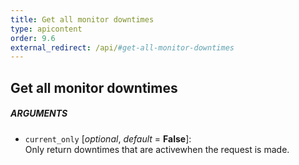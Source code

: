 ```yaml
---
title: Get all monitor downtimes
type: apicontent
order: 9.6
external_redirect: /api/#get-all-monitor-downtimes
---
```


## Get all monitor downtimes
##### ARGUMENTS
* `current_only` [*optional*, *default* = **False**]:  
    Only return downtimes that are activewhen the request is made.
